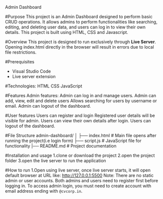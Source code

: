 Admin Dashboard

#Purpose
    This project is an Admin Dashboard designed to perform basic CRUD operations. It allows admins to perform functionalities like searching, editing, and deleting user data, and users can log in to view their own details. This project is built using HTML, CSS and Javascript.

#Overview
This project is designed to run exclusively through **Live Server**. Opening index.html directly in the browser will result in errors due to local file restrictions.

#Prerequisites
- Visual Studio Code
- Live server extension

#Technologies:
    HTML
    CSS
    JavaScript

#Features
Admin features:
    Admin can log in and manage users.
    Admin can add, view, edit and delete users
    Allows searching for users by username or email.
    Admin can logout of the dashboard.

#User features
    Users can register and login
    Registered user details will be visible for admin.
    Users can view their own details after login.
    Users can logout of the dashboard.

#File Structure
admin-dashboard/
│
├── index.html         # Main file opens after running the project(i.e login form)
├── script.js          # JavaScript file for functionality
|── README.md          # Project documentation

#Installation and usage
    1.clone or download the project
    2.open the project folder
    3.open the live server to run the application

#How to run
    1.Open using live server, once live server starts, it will open default browser at URL like: http://127.0.0.1:5500
    Note: There are no static admin or user accounts. Both admins and users need to register first before logging in.
    To access admin login, you must need to create account with email address ending with `@cvcorp.in`.






